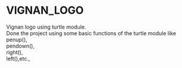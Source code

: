# VIGNAN_LOGO<br>
Vignan logo using turtle module.<br>
Done the project using some basic functions of the turtle module like <br>penup(),<br>pendown(),<br>right(),<br>left(),etc.,
